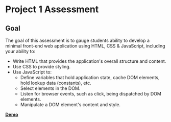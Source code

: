 # Project 1 Assessment

## Goal
The goal of this assessment is to gauge students ability to develop a minimal front-end web application using HTML, CSS & JavaScript, including your ability to:

* Write HTML that provides the application's overall structure and content.
* Use CSS to provide styling.
* Use JavaScript to:
	* Define variables that hold application state, cache DOM elements, hold lookup data (constants), etc.
	* Select elements in the DOM.
	* Listen for browser events, such as click, being dispatched by DOM elements.
	* Manipulate a DOM element's content and style.



[**Demo**](https://segwuonwu.github.io/unit-1-assessment/)